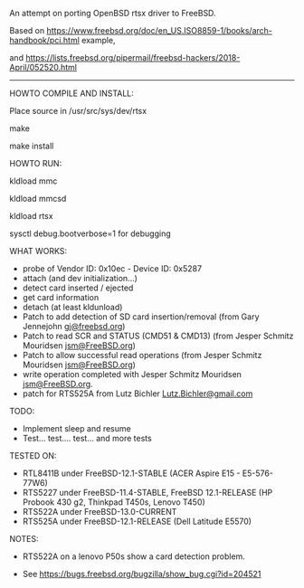 
An attempt on porting OpenBSD rtsx driver to FreeBSD.

Based on https://www.freebsd.org/doc/en_US.ISO8859-1/books/arch-handbook/pci.html example,

and https://lists.freebsd.org/pipermail/freebsd-hackers/2018-April/052520.html

--------------------------------------------------------------------------

HOWTO COMPILE AND INSTALL:

Place source in /usr/src/sys/dev/rtsx

make

make install

HOWTO RUN:

kldload mmc

kldload mmcsd

kldload rtsx

sysctl debug.bootverbose=1 for debugging

WHAT WORKS:

 - probe of Vendor ID: 0x10ec - Device ID: 0x5287
 - attach (and dev initialization...)
 - detect card inserted / ejected
 - get card information
 - detach (at least kldunload)
 - Patch to add detection of SD card insertion/removal (from Gary Jennejohn <gj@freebsd.org>)
 - Patch to read SCR and STATUS (CMD51 & CMD13) (from Jesper Schmitz Mouridsen <jsm@FreeBSD.org>)
 - Patch to allow successful read operations (from Jesper Schmitz Mouridsen <jsm@FreeBSD.org>)
 - write operation completed with Jesper Schmitz Mouridsen <jsm@FreeBSD.org>.
 - patch for RTS525A from Lutz Bichler <Lutz.Bichler@gmail.com>

TODO:

 - Implement sleep and resume
 - Test... test.... test... and more tests

TESTED ON:

 - RTL8411B under FreeBSD-12.1-STABLE (ACER Aspire E15 - E5-576-77W6)
 - RTS5227  under FreeBSD-11.4-STABLE, FreeBSD 12.1-RELEASE (HP Probook 430 g2, Thinkpad T450s, Lenovo T450)
 - RTS522A  under FreeBSD-13.0-CURRENT
 - RTS525A  under FreeBSD-12.1-RELEASE (Dell Latitude E5570)

NOTES:
 
 - RTS522A on a lenovo P50s show a card detection problem.

 - See https://bugs.freebsd.org/bugzilla/show_bug.cgi?id=204521
